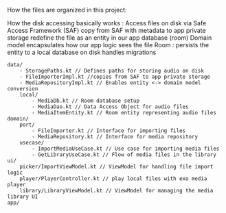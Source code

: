 How the files are organized in this project:

How the disk accessing basically works :
Access files on  disk via Safe Access Framework (SAF)
copy from SAF with metadata to app private storage
redefine the file as an entity in our app database (room)
Domain model encapsulates how our app logic sees the file 
Room : persists the entity to a local database on disk
        handles migrations
```
data/
    - StoragePaths.kt // Defines paths for storing audio on disk
    - FileImporterImpl.kt //copies from SAF to app private storage
    - MediaRepositoryImpl.kt // Enables entity <-> domain model conversion
    local/ 
        - MediaDb.kt // Room database setup
        - MediaDao.kt // Data Access Object for audio files
        - MediaItemEntity.kt // Room entity representing audio files
domain/
    port/
        - FileImporter.kt // Interface for importing files
        - MediaRepository.kt // Interface for media repository
    usecase/  
        - ImportMediaUseCase.kt // Use case for importing media files 
        - GetLibraryUseCase.kt // Flow of media files in the library 
ui/
    picker/ImportViewModel.kt // ViewModel for handling file import logic
    player/PlayerController.kt // play local files with exo media player
    library/LibraryViewModel.kt // ViewModel for managing the media library UI
app/